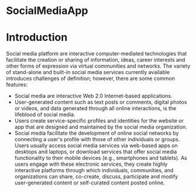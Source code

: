 # SocialMediaApp

# Introduction
Social media platform are interactive computer-mediated technologies that facilitate
the creation or sharing of information, ideas, career interests and other forms of expression
via virtual communities and networks. The variety of stand-alone and built-in social media
services currently available introduces challenges of definition; however, there are some
common features:
  * Social media are interactive Web 2.0 Internet-based applications.
  * User-generated content such as text posts or comments, digital photos or videos,
  and data generated through all online interactions, is the lifeblood of social media.
  * Users create service-specific profiles and identities for the website or app that are
    designed and maintained by the social media organization.
  * Social media facilitate the development of online social networks by connecting a
    user's profile with those of other individuals or groups.
Users usually access social media services via web-based apps on desktops and laptops,
or download services that offer social media functionality to their mobile devices
(e.g., smartphones and tablets). As users engage with these electronic services, they create
highly interactive platforms through which individuals, communities, and organizations
can share, co-create, discuss, participate and modify user-generated content or self-curated
content posted online.
